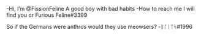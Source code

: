 -Hi, I’m @FissionFeline A good boy with bad habits
-How to reach me I will find you or Furious Feline#3399

So if the Germans were anthros would they use meowsers?
-ᛒᛚᛁᛏᛋ#1996
<!---
FissionFeline/FissionFeline is a ✨ special ✨ repository because its `README.md` (this file) appears on your GitHub profile.
You can click the Preview link to take a look at your changes.
--->
